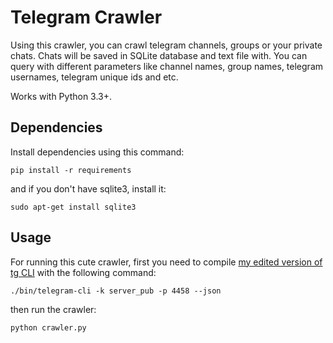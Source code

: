 # **Telegram Crawler** 


Using this crawler, you can crawl telegram channels, groups or your private chats. Chats will be saved in SQLite database and text file with.
You can query with different parameters like channel names, group names, telegram usernames, telegram unique ids and etc.

Works with Python 3.3+.

## **Dependencies** ##
Install dependencies using this command:
```
pip install -r requirements
```
and if you don't have sqlite3, install it:
```
sudo apt-get install sqlite3
```

## **Usage** ##

For running this cute crawler, first you need to compile [my edited version of tg CLI](https://github.com/vysheng/tg) with the following command:
```
./bin/telegram-cli -k server_pub -p 4458 --json
```

then run the crawler:
```
python crawler.py
```